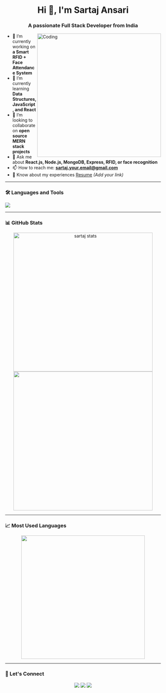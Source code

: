 <!-- Profile README for GitHub -->

<h1 align="center">Hi 👋, I'm Sartaj Ansari</h1>
<h3 align="center">A passionate Full Stack Developer from India</h3>

<img align="right" alt="Coding" width="400" src="https://media.giphy.com/media/qgQUggAC3Pfv687qPC/giphy.gif" />

- 🔭 I’m currently working on **a Smart RFID + Face Attendance System**
- 🌱 I’m currently learning **Data Structures, JavaScript, and React**
- 👯 I’m looking to collaborate on **open source MERN stack projects**
- 💬 Ask me about **React.js, Node.js, MongoDB, Express, RFID, or face recognition**
- 📫 How to reach me: **sartaj.your.email@gmail.com**
- 📄 Know about my experiences [Resume](#) *(Add your link)*

---

### 🛠️ Languages and Tools

<p align="left">
  <img src="https://skillicons.dev/icons?i=html,css,js,react,nodejs,express,mongodb,cpp,java,python,git,github,vscode" />
</p>

---

### 📊 GitHub Stats

<p align="center">
  <img src="https://github-readme-stats.vercel.app/api?username=sartaj-ansari&show_icons=true&theme=radical" alt="sartaj stats" width="450"/>
  <img src="https://github-readme-streak-stats.herokuapp.com/?user=sartaj-ansari&theme=radical" width="450"/>
</p>

---

### 📈 Most Used Languages

<p align="center">
  <img src="https://github-readme-stats.vercel.app/api/top-langs/?username=sartaj-ansari&layout=compact&theme=radical" width="400" />
</p>

---

### 🤝 Let's Connect

<p align="center">
  <a href="https://linkedin.com/in/sartaj-ansari" target="blank"><img align="center" src="https://img.icons8.com/color/48/000000/linkedin.png" /></a>
  <a href="mailto:sartaj.your.email@gmail.com"><img align="center" src="https://img.icons8.com/color/48/000000/gmail--v1.png"/></a>
  <a href="https://twitter.com/your_username"><img align="center" src="https://img.icons8.com/color/48/000000/twitter.png" /></a>
</p>
